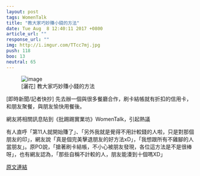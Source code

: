 ```yaml
---
layout: post
tags: WomenTalk
title: "教大家巧妙賺小錢的方法"
date: Tue Aug  8 12:40:11 2017 +0800
article_url: ""
response_url: ""
img: http://i.imgur.com/TTcc7mj.jpg
push: 118
boo: 13
neutral: 65
---
```


<figure>
<img src="http://i.imgur.com/TTcc7mj.jpg" alt="image">
<figcaption>
[灑花] 教大家巧妙賺小錢的方法
</figcaption>
</figure>



[即時新聞/記者快抄] 先去辦一個與很多餐廳合作，刷卡結帳就有折扣的信用卡，和朋友聚餐，與朋友愉快用餐後。

網友將相關訊息貼到《批踢踢實業坊》WomenTalk，引起熱議

有人直呼「第11人就開始賺了」、「另外我就是覺得不用計較錢的人啦，只是對那個朋友的印」，網友說「真是個完美擊退朋友的好方法xD」，「我想跟所有不雞腳的人當朋友」。原PO說，「搶著刷卡結帳，不小心被朋友發現，各位這方法是不是很棒呀」，也有網友認為，「那些自稱不計較的人，朋友能湊到十個嗎XD」

<a href = "https://www.ptt.cc/bbs/WomenTalk/M.1502167213.A.E7A.html">原文連結</a>

